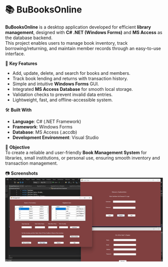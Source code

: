# 📚 BuBooksOnline

**BuBooksOnline** is a desktop application developed for efficient **library management**, designed with **C# .NET (Windows Forms)** and **MS Access** as the database backend.  
This project enables users to manage book inventory, track borrowing/returning, and maintain member records through an easy-to-use interface.

🚀 **Key Features**  
- Add, update, delete, and search for books and members.  
- Track book lending and returns with transaction history.  
- Simple and intuitive **Windows Forms** GUI.  
- Integrated **MS Access Database** for smooth local storage.  
- Validation checks to prevent invalid data entries.  
- Lightweight, fast, and offline-accessible system.

🛠 **Built With**  
- **Language**: C# (.NET Framework)  
- **Framework**: Windows Forms  
- **Database**: MS Access (.accdb)  
- **Development Environment**: Visual Studio

🎯 **Objective**  
To create a reliable and user-friendly **Book Management System** for libraries, small institutions, or personal use, ensuring smooth inventory and transaction management.

📷 **Screenshots**  
![Store View](Screenshot.png)
